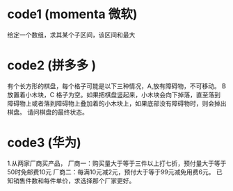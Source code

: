 # code1  (momenta 微软) 
给定一个数组，求其某个子区间，该区间和最大

# code2  (拼多多 )
有个长方形的棋盘，每个格子可能是以下三种情况，A,放有障碍物，不可移动。 B 放置着小木块，C 格子为空。如果把棋盘竖起来，小木块会向下掉落，直至落到障碍物上或者落到障碍物上叠加着的小木块上，如果底部没有障碍物时，则会掉出棋盘。
请问棋盘的最终状态。

# code3  (华为)
1.从两家厂商买产品，
厂商一：购买量大于等于三件以上打七折，预付量大于等于50时免邮费10元
厂商二：每满10元减2元，预付大于等于99元减免用费6元。
已知销售件数和每件单价，求选择那个厂家更好。

